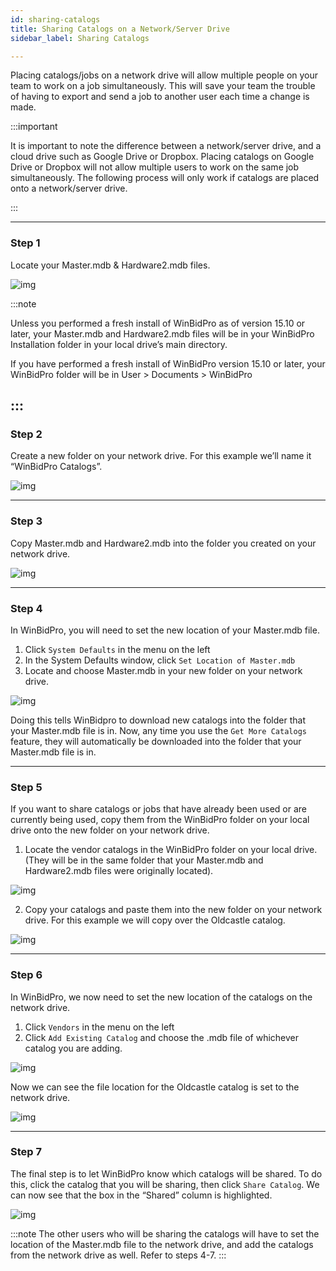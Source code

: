 ```yaml
---
id: sharing-catalogs
title: Sharing Catalogs on a Network/Server Drive
sidebar_label: Sharing Catalogs

---
```


Placing catalogs/jobs on a network drive will allow multiple people on your team to work on a job simultaneously. This will save your team the trouble of having to export and send a job to another user each time a change is made.

:::important

It is important to note the difference between a network/server drive, and a cloud drive such as Google Drive or Dropbox. Placing catalogs on Google Drive or Dropbox will not allow multiple users to work on the same job simultaneously. The following process will only work if catalogs are placed onto a network/server drive.

:::

---

### Step 1

Locate your Master.mdb & Hardware2.mdb files.

![img](../static/img/sharing_catalogs_on_network_drive/1.png)

:::note

Unless you performed a fresh install of WinBidPro as of version 15.10 or later, your Master.mdb and Hardware2.mdb files will be in your WinBidPro Installation folder in your local drive’s main directory.

If you have performed a fresh install of WinBidPro version 15.10 or later, your WinBidPro folder will be in User > Documents > WinBidPro

:::
---
### Step 2

Create a new folder on your network drive. For this example we’ll name it “WinBidPro Catalogs”.

![img](../static/img/sharing_catalogs_on_network_drive/2.png)

---

### Step 3

Copy Master.mdb and Hardware2.mdb into the folder you created on your network drive.

![img](../static/img/sharing_catalogs_on_network_drive/3.gif)

---

### Step 4

In WinBidPro, you will need to set the new location of your Master.mdb file.
1. Click `System Defaults` in the menu on the left
2. In the System Defaults window, click `Set Location of Master.mdb`
3.  Locate and choose Master.mdb in your new folder on your network drive.

![img](../static/img/sharing_catalogs_on_network_drive/4.gif)

Doing this tells WinBidpro to download new catalogs into the folder that your Master.mdb file is in. Now, any time you use the `Get More Catalogs` feature, they will automatically be downloaded into the folder that your Master.mdb file is in.

---

### Step 5

If you want to share catalogs or jobs that have already been used or are currently being used, copy them from the WinBidPro folder on your local drive onto the new folder on your network drive.

1.  Locate the vendor catalogs in the WinBidPro folder on your local drive. (They will be in the same folder that your Master.mdb and Hardware2.mdb files were originally located).

![img](../static/img/sharing_catalogs_on_network_drive/5.1.png)

2. Copy your catalogs and paste them into the new folder on your network drive. For this example we will copy over the Oldcastle catalog.

![img](../static/img/sharing_catalogs_on_network_drive/5.2.gif)

---

### Step 6

In WinBidPro, we now need to set the new location of the catalogs on the network drive.

1. Click `Vendors` in the menu on the left
2. Click `Add Existing Catalog` and choose the .mdb file of whichever catalog you are adding.

![img](../static/img/sharing_catalogs_on_network_drive/6.1.gif)

Now we can see the file location for the Oldcastle catalog is set to the network drive.

![img](../static/img/sharing_catalogs_on_network_drive/6.2.png)

---

### Step 7

The final step is to let WinBidPro know which catalogs will be shared. To do this, click the catalog that you will be sharing, then click `Share Catalog`. We can now see that the box in the “Shared” column is highlighted.

![img](../static/img/sharing_catalogs_on_network_drive/7.png)

:::note
The other users who will be sharing the catalogs will have to set the location of the Master.mdb file to the network drive, and add the catalogs from the network drive as well. Refer to steps 4-7.
:::